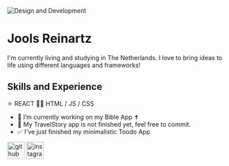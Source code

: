 ![Design and Development](https://repository-images.githubusercontent.com/588181932/e36ec678-7984-4cdd-8e4c-a3932772ff8e)

# Jools Reinartz
I'm currently living and studying in The Netherlands. I love to bring ideas to life using different languages and frameworks!



## Skills and Experience
⚛️ REACT
🧑‍💻 HTML / JS / CSS

- 🔭 I’m currently working on my Bible App ✝️
- 🌴 My TravelStory app is not finished yet, feel free to commit.
- ✅ I've just finished my minimalistic Toodo App

[<img src='https://cdn.jsdelivr.net/npm/simple-icons@3.0.1/icons/github.svg' alt='github' height='40'>](https://github.com/Jacks777)  [<img src='https://cdn.jsdelivr.net/npm/simple-icons@3.0.1/icons/instagram.svg' alt='instagram' height='40'>](https://www.instagram.com/j.l.reinartz/)  

